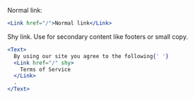 Normal link:

```jsx
<Link href="/">Normal link</Link>
```

Shy link. Use for secondary content like footers or small copy.

```jsx
<Text>
  By using our site you agree to the following{' '}
  <Link href="/" shy>
    Terms of Service
  </Link>
  .
</Text>
```
